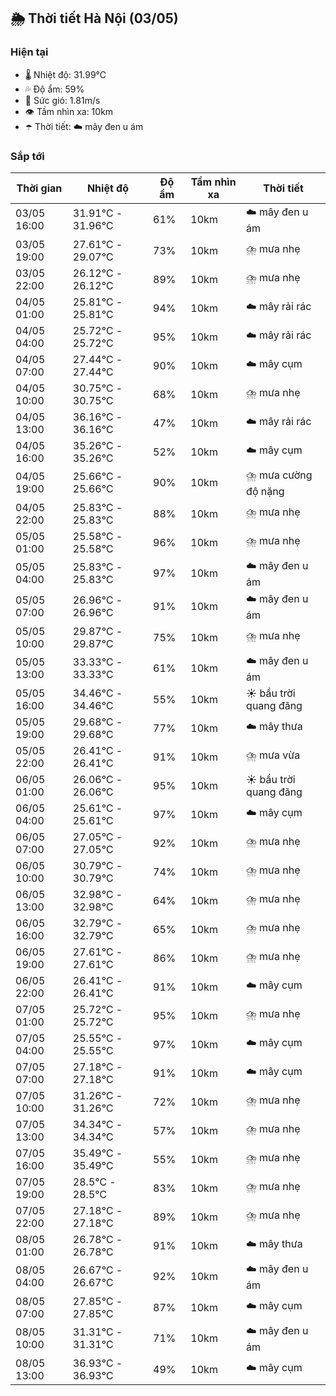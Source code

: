 ## 🌦️ Thời tiết Hà Nội (03/05)

### Hiện tại

- 🌡️ Nhiệt độ: 31.99℃
- 💦 Độ ẩm: 59%
- 💨 Sức gió: 1.81m/s
- 👁️ Tầm nhìn xa: 10km
- ☂️ Thời tiết: ☁️ mây đen u ám

### Sắp tới

| Thời gian | Nhiệt độ | Độ ẩm | Tầm nhìn xa | Thời tiết |
| --- | --- | --- | --- | --- |
| 03/05 16:00 | 31.91℃ - 31.96℃ | 61% | 10km | ☁️ mây đen u ám |
| 03/05 19:00 | 27.61℃ - 29.07℃ | 73% | 10km | ⛈️ mưa nhẹ |
| 03/05 22:00 | 26.12℃ - 26.12℃ | 89% | 10km | ⛈️ mưa nhẹ |
| 04/05 01:00 | 25.81℃ - 25.81℃ | 94% | 10km | ☁️ mây rải rác |
| 04/05 04:00 | 25.72℃ - 25.72℃ | 95% | 10km | ☁️ mây rải rác |
| 04/05 07:00 | 27.44℃ - 27.44℃ | 90% | 10km | ☁️ mây cụm |
| 04/05 10:00 | 30.75℃ - 30.75℃ | 68% | 10km | ⛈️ mưa nhẹ |
| 04/05 13:00 | 36.16℃ - 36.16℃ | 47% | 10km | ☁️ mây rải rác |
| 04/05 16:00 | 35.26℃ - 35.26℃ | 52% | 10km | ☁️ mây cụm |
| 04/05 19:00 | 25.66℃ - 25.66℃ | 90% | 10km | ⛈️ mưa cường độ nặng |
| 04/05 22:00 | 25.83℃ - 25.83℃ | 88% | 10km | ⛈️ mưa nhẹ |
| 05/05 01:00 | 25.58℃ - 25.58℃ | 96% | 10km | ⛈️ mưa nhẹ |
| 05/05 04:00 | 25.83℃ - 25.83℃ | 97% | 10km | ☁️ mây đen u ám |
| 05/05 07:00 | 26.96℃ - 26.96℃ | 91% | 10km | ☁️ mây đen u ám |
| 05/05 10:00 | 29.87℃ - 29.87℃ | 75% | 10km | ⛈️ mưa nhẹ |
| 05/05 13:00 | 33.33℃ - 33.33℃ | 61% | 10km | ☁️ mây đen u ám |
| 05/05 16:00 | 34.46℃ - 34.46℃ | 55% | 10km | ☀️ bầu trời quang đãng |
| 05/05 19:00 | 29.68℃ - 29.68℃ | 77% | 10km | ☁️ mây thưa |
| 05/05 22:00 | 26.41℃ - 26.41℃ | 91% | 10km | ⛈️ mưa vừa |
| 06/05 01:00 | 26.06℃ - 26.06℃ | 95% | 10km | ☀️ bầu trời quang đãng |
| 06/05 04:00 | 25.61℃ - 25.61℃ | 97% | 10km | ☁️ mây cụm |
| 06/05 07:00 | 27.05℃ - 27.05℃ | 92% | 10km | ⛈️ mưa nhẹ |
| 06/05 10:00 | 30.79℃ - 30.79℃ | 74% | 10km | ⛈️ mưa nhẹ |
| 06/05 13:00 | 32.98℃ - 32.98℃ | 64% | 10km | ⛈️ mưa nhẹ |
| 06/05 16:00 | 32.79℃ - 32.79℃ | 65% | 10km | ⛈️ mưa nhẹ |
| 06/05 19:00 | 27.61℃ - 27.61℃ | 86% | 10km | ⛈️ mưa nhẹ |
| 06/05 22:00 | 26.41℃ - 26.41℃ | 91% | 10km | ☁️ mây cụm |
| 07/05 01:00 | 25.72℃ - 25.72℃ | 95% | 10km | ⛈️ mưa nhẹ |
| 07/05 04:00 | 25.55℃ - 25.55℃ | 97% | 10km | ☁️ mây cụm |
| 07/05 07:00 | 27.18℃ - 27.18℃ | 91% | 10km | ☁️ mây cụm |
| 07/05 10:00 | 31.26℃ - 31.26℃ | 72% | 10km | ⛈️ mưa nhẹ |
| 07/05 13:00 | 34.34℃ - 34.34℃ | 57% | 10km | ⛈️ mưa nhẹ |
| 07/05 16:00 | 35.49℃ - 35.49℃ | 55% | 10km | ⛈️ mưa nhẹ |
| 07/05 19:00 | 28.5℃ - 28.5℃ | 83% | 10km | ⛈️ mưa nhẹ |
| 07/05 22:00 | 27.18℃ - 27.18℃ | 89% | 10km | ⛈️ mưa nhẹ |
| 08/05 01:00 | 26.78℃ - 26.78℃ | 91% | 10km | ☁️ mây thưa |
| 08/05 04:00 | 26.67℃ - 26.67℃ | 92% | 10km | ☁️ mây đen u ám |
| 08/05 07:00 | 27.85℃ - 27.85℃ | 87% | 10km | ☁️ mây cụm |
| 08/05 10:00 | 31.31℃ - 31.31℃ | 71% | 10km | ☁️ mây đen u ám |
| 08/05 13:00 | 36.93℃ - 36.93℃ | 49% | 10km | ☁️ mây cụm |
